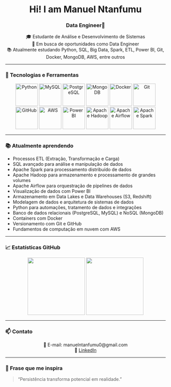 <h1 align="center">Hi! I am Manuel Ntanfumu</h1>
<h3 align="center">Data Engineer🚀</h3>

<p align="center">
  🎓 Estudante de Análise e Desenvolvimento de Sistemas <br>
  💼 Em busca de oportunidades como Data Engineer <br>
  📚 Atualmente estudando Python, SQL, Big Data, Spark, ETL, Power BI, Git, Docker, MongoDB, AWS, entre outros
</p>

---

### 🚀 Tecnologias e Ferramentas

<p align="center">
  <img src="https://cdn.jsdelivr.net/gh/devicons/devicon/icons/python/python-original-wordmark.svg" height="70" alt="Python" />
  <img src="https://cdn.jsdelivr.net/gh/devicons/devicon/icons/mysql/mysql-original-wordmark.svg" height="70" alt="MySQL" />
  <img src="https://cdn.jsdelivr.net/gh/devicons/devicon/icons/postgresql/postgresql-original-wordmark.svg" height="70" alt="PostgreSQL" />
  <img src="https://cdn.jsdelivr.net/gh/devicons/devicon/icons/mongodb/mongodb-original-wordmark.svg" height="70" alt="MongoDB" />
  <img src="https://cdn.jsdelivr.net/gh/devicons/devicon/icons/docker/docker-original-wordmark.svg" height="70" alt="Docker" />
  <img src="https://cdn.jsdelivr.net/gh/devicons/devicon/icons/git/git-original-wordmark.svg" height="70" alt="Git" />
  <img src="https://cdn.jsdelivr.net/gh/devicons/devicon/icons/github/github-original-wordmark.svg" height="70" alt="GitHub" />
  <img src="https://cdn.jsdelivr.net/gh/devicons/devicon/icons/amazonwebservices/amazonwebservices-original-wordmark.svg" height="70" alt="AWS" />
  <img src="https://upload.wikimedia.org/wikipedia/commons/c/cf/Power_BI_logo.svg" height="70" alt="Power BI" />
  <img src="https://upload.wikimedia.org/wikipedia/commons/0/0e/Hadoop_logo.svg" height="70" alt="Apache Hadoop" />
  <img src="https://upload.wikimedia.org/wikipedia/commons/d/de/AirflowLogo.png" height="70" alt="Apache Airflow" />
  <img src="https://upload.wikimedia.org/wikipedia/commons/f/f3/Apache_Spark_logo.svg" height="70" alt="Apache Spark" />
</p>

---

### 📚 Atualmente aprendendo

- Processos ETL (Extração, Transformação e Carga)  
- SQL avançado para análise e manipulação de dados  
- Apache Spark para processamento distribuído de dados  
- Apache Hadoop para armazenamento e processamento de grandes volumes  
- Apache Airflow para orquestração de pipelines de dados  
- Visualização de dados com Power BI  
- Armazenamento em Data Lakes e Data Warehouses (S3, Redshift)  
- Modelagem de dados e arquitetura de sistemas de dados  
- Python para automações, tratamento de dados e integrações  
- Banco de dados relacionais (PostgreSQL, MySQL) e NoSQL (MongoDB)  
- Containers com Docker  
- Versionamento com Git e GitHub  
- Fundamentos de computação em nuvem com AWS  

---

### 📈 Estatísticas GitHub

<div align="center">
  <img height="180em" src="https://github-readme-stats.vercel.app/api?username=manntanfumu0&show_icons=true&theme=radical"/>
  <img height="180em" src="https://github-readme-stats.vercel.app/api/top-langs/?username=manntanfumu0&layout=compact&theme=radical"/>
</div>

---

### 📫 Contato

<p align="center">
  📧 E-mail: manuelntanfumu0@gmail.com <br>
  💼 <a href="https://www.linkedin.com/in/manuel-filipe-ntanfumu-384612292?utm_source=share&utm_campaign=share_via&utm_content=profile&utm_medium=ios_app" target="_blank">LinkedIn</a>
</p>

---

### 💬 Frase que me inspira

> “Persistência transforma potencial em realidade.”
